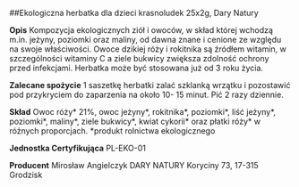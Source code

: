 ##Ekologiczna herbatka dla dzieci krasnoludek 25x2g, Dary Natury

**Opis** Kompozycja ekologicznych ziół i owoców, w skład której wchodzą m.in. jeżyny, poziomki oraz maliny, od dawna znane i cenione ze względu na swoje właściwości. Owoce dzikiej róży i rokitnika są źródłem witamin, w szczególności witaminy C a ziele bukwicy zwiększa zdolność ochrony przed infekcjami. Herbatka może być stosowana już od 3 roku życia.

**Zalecane spożycie** 1 saszetkę herbatki zalać szklanką wrzątku i pozostawić pod przykryciem do zaparzenia na około 10- 15 minut. Pić 2 razy dziennie.

**Skład** Owoc róży\* 21%, owoc jeżyny\*, rokitnika\*, poziomki\*, liść jeżyny\*, poziomki\*, maliny\*, ziele bukwicy\*, kwiat cykorii\* oraz płatki róży\* w różnych proporcjach.
\*produkt rolnictwa ekologicznego

**Jednostka Certyfikująca** PL-EKO-01

**Producent** Mirosław Angielczyk DARY NATURY
Koryciny 73, 17-315 Grodzisk
